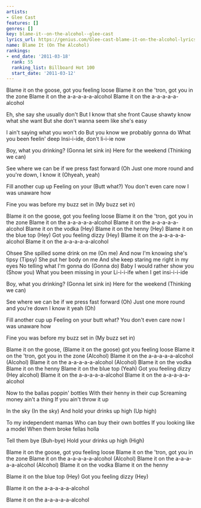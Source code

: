 ```yaml
---
artists:
- Glee Cast
features: []
genres: []
key: blame-it--on-the-alcohol--glee-cast
lyrics_url: https://genius.com/Glee-cast-blame-it-on-the-alcohol-lyrics
name: Blame It (On The Alcohol)
rankings:
- end_date: '2011-03-18'
  rank: 55
  ranking_list: Billboard Hot 100
  start_date: '2011-03-12'
---
```

Blame it on the goose, got you feeling loose
Blame it on the 'tron, got you in the zone
Blame it on the a-a-a-a-a-alcohol
Blame it on the a-a-a-a-a-alcohol

Eh, she say she usually don't
But I know that she front
Cause shawty know what she want
But she don't wanna seem like she's easy


I ain't saying what you won't do
But you know we probably gonna do
What you been feelin' deep
Insi-i-ide, don't li-i-ie now


Boy, what you drinking? (Gonna let sink in)
Here for the weekend (Thinking we can)


See where we can be if we press fast forward (Oh
Just one more round and you're down, I know it (Ohyeah, yeah)


Fill another cup up
Feeling on your (Butt what?)
You don't even care now
I was unaware how


Fine you was before my buzz set in (My buzz set in)


Blame it on the goose, got you feeling loose
Blame it on the 'tron, got you in the zone
Blame it on the a-a-a-a-a-alcohol
Blame it on the a-a-a-a-a-alcohol
Blame it on the vodka (Hey)
Blame it on the henny (Hey)
Blame it on the blue top (Hey)
Got you feeling dizzy (Hey)
Blame it on the a-a-a-a-a-alcohol
Blame it on the a-a-a-a-a-alcohol


Ohsee
She spilled some drink on me (On me)
And now I'm knowing she's tipsy (Tipsy)
She put her body on me
And she keep staring me right in my eyes
No telling what I'm gonna do (Gonna do)
Baby I would rather show you (Show you)
What you been missing in your
Li-i-i-ife when I get insi-i-i-ide


Boy, what you drinking? (Gonna let sink in)
Here for the weekend (Thinking we can)


See where we can be if we press fast forward (Oh)
Just one more round and you're down I know it yeah (Oh)


Fill another cup up
Feeling on your butt what?
You don't even care now
I was unaware how


Fine you was before my buzz set in (My buzz set in)


Blame it on the goose, (Blame it on the goose) got you feeling loose
Blame it on the 'tron, got you in the zone (Alcohol)
Blame it on the a-a-a-a-a-alcohol (Alcohol)
Blame it on the a-a-a-a-a-alcohol (Alcohol)
Blame it on the vodka
Blame it on the henny
Blame it on the blue top (Yeah)
Got you feeling dizzy (Hey alcohol)
Blame it on the a-a-a-a-a-alcohol
Blame it on the a-a-a-a-a-alcohol


Now to the ballas poppin' bottles
With their henny in their cup
Screaming money ain't a thing
If you ain't throw it up


In the sky (In the sky)
And hold your drinks up high (Up high)


To my independent mamas
Who can buy their own bottles
If you looking like a model
When them broke fellas holla


Tell them bye (Buh-bye)
Hold your drinks up high (High)


Blame it on the goose, got you feeling loose
Blame it on the 'tron, got you in the zone
Blame it on the a-a-a-a-a-alcohol (Alcohol)
Blame it on the a-a-a-a-a-alcohol (Alcohol)
Blame it on the vodka
Blame it on the henny


Blame it on the blue top (Hey)
Got you feeling dizzy (Hey)


Blame it on the a-a-a-a-a-alcohol


Blame it on the a-a-a-a-a-alcohol
